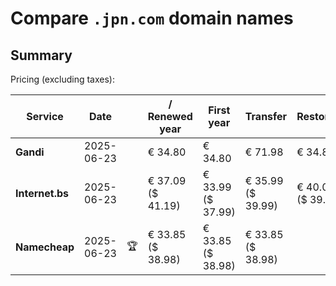 # Compare `.jpn.com` domain names

## Summary

Pricing (excluding taxes):

| Service | Date |  | / Renewed year | First year | Transfer | Restoration |
|--|--|--|--|--|--|--|
| **Gandi** | 2025-06-23 |  | € 34.80 | € 34.80 | € 71.98 | € 34.80 |
| **Internet.bs** | 2025-06-23 |  | € 37.09<br>($ 41.19) | € 33.99<br>($ 37.99) | € 35.99<br>($ 39.99) | € 40.05<br>($ 39.59) |
| **Namecheap** | 2025-06-23 | 🏆 | € 33.85<br>($ 38.98) | € 33.85<br>($ 38.98) | € 33.85<br>($ 38.98) |  |
